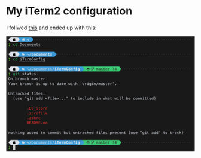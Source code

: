 # My iTerm2 configuration

I follwed [this](https://gist.github.com/kevin-smets/8568070) and ended up with this:

![Screenshot](/Screenshot.png)
